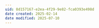 ```yaml
---
uid: 8d157167-e2ea-4f29-9e82-fca0393e498d
date created: 2025-02-14
date modified: 2025-07-10
---
```

